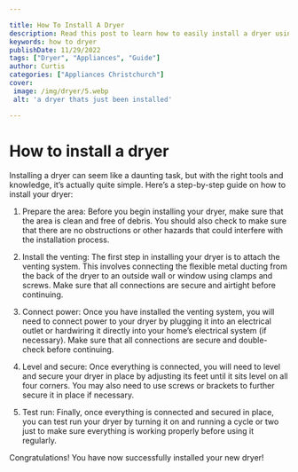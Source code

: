 ```yaml
---

title: How To Install A Dryer
description: Read this post to learn how to easily install a dryer using the right tools and knowledge, and get started now!
keywords: how to dryer
publishDate: 11/29/2022
tags: ["Dryer", "Appliances", "Guide"]
author: Curtis
categories: ["Appliances Christchurch"]
cover: 
 image: /img/dryer/5.webp
 alt: 'a dryer thats just been installed'

---
```


# How to install a dryer

Installing a dryer can seem like a daunting task, but with the right tools and knowledge, it’s actually quite simple. Here’s a step-by-step guide on how to install your dryer:

1. Prepare the area: Before you begin installing your dryer, make sure that the area is clean and free of debris. You should also check to make sure that there are no obstructions or other hazards that could interfere with the installation process.

2. Install the venting: The first step in installing your dryer is to attach the venting system. This involves connecting the flexible metal ducting from the back of the dryer to an outside wall or window using clamps and screws. Make sure that all connections are secure and airtight before continuing.

3. Connect power: Once you have installed the venting system, you will need to connect power to your dryer by plugging it into an electrical outlet or hardwiring it directly into your home’s electrical system (if necessary). Make sure that all connections are secure and double-check before continuing.

4. Level and secure: Once everything is connected, you will need to level and secure your dryer in place by adjusting its feet until it sits level on all four corners. You may also need to use screws or brackets to further secure it in place if necessary. 

5. Test run: Finally, once everything is connected and secured in place, you can test run your dryer by turning it on and running a cycle or two just to make sure everything is working properly before using it regularly. 

 Congratulations! You have now successfully installed your new dryer!